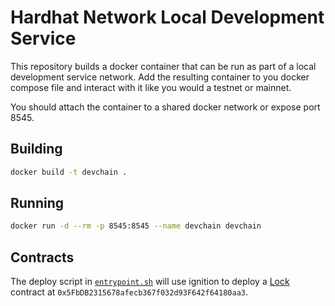 # Hardhat Network Local Development Service

This repository builds a docker container that can be run as part of a local development service network. Add the resulting container to you docker compose
file and interact with it like you would a testnet or mainnet. 

You should attach the container to a shared docker network or expose port 8545.

## Building

```sh
docker build -t devchain .
```

## Running

```sh
docker run -d --rm -p 8545:8545 --name devchain devchain
```

## Contracts

The deploy script in [`entrypoint.sh`](entrypoint.sh) will use ignition to deploy a [Lock](./contracts/Lock.sol) contract at `0x5FbDB2315678afecb367f032d93F642f64180aa3`.
